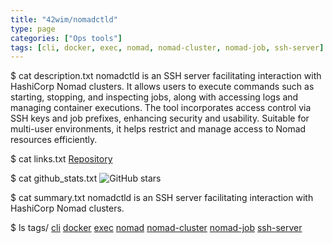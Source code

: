 ```yaml
---
title: "42wim/nomadctld"
type: page
categories: ["Ops tools"]
tags: [cli, docker, exec, nomad, nomad-cluster, nomad-job, ssh-server]
---
```


$ cat description.txt
nomadctld is an SSH server facilitating interaction with HashiCorp Nomad clusters. It allows users to execute commands such as starting, stopping, and inspecting jobs, along with accessing logs and managing container executions. The tool incorporates access control via SSH keys and job prefixes, enhancing security and usability. Suitable for multi-user environments, it helps restrict and manage access to Nomad resources efficiently.

$ cat links.txt
[Repository](https://github.com/42wim/nomadctld)

$ cat github_stats.txt
![GitHub stars](https://img.shields.io/github/stars/42wim/nomadctld?style=social)


$ cat summary.txt
nomadctld is an SSH server facilitating interaction with HashiCorp Nomad clusters.


$ ls tags/
[cli](/tags/cli/)
[docker](/tags/docker/)
[exec](/tags/exec/)
[nomad](/tags/nomad/)
[nomad-cluster](/tags/nomad-cluster/)
[nomad-job](/tags/nomad-job/)
[ssh-server](/tags/ssh-server/)
